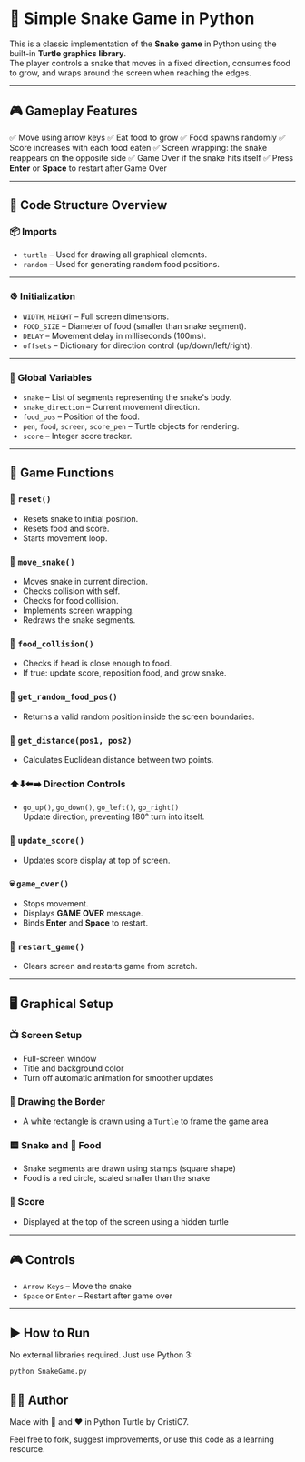 # 🐍 Simple Snake Game in Python

This is a classic implementation of the **Snake game** in Python using the built-in **Turtle graphics library**.  
The player controls a snake that moves in a fixed direction, consumes food to grow, and wraps around the screen when reaching the edges.

---

## 🎮 Gameplay Features

✅ Move using arrow keys
✅ Eat food to grow
✅ Food spawns randomly
✅ Score increases with each food eaten
✅ Screen wrapping: the snake reappears on the opposite side
✅ Game Over if the snake hits itself
✅ Press **Enter** or **Space** to restart after Game Over

---

## 🧠 Code Structure Overview

### 📦 Imports
- `turtle` – Used for drawing all graphical elements.
- `random` – Used for generating random food positions.

---

### ⚙️ Initialization

- `WIDTH`, `HEIGHT` – Full screen dimensions.
- `FOOD_SIZE` – Diameter of food (smaller than snake segment).
- `DELAY` – Movement delay in milliseconds (100ms).
- `offsets` – Dictionary for direction control (up/down/left/right).

---

### 📌 Global Variables

- `snake` – List of segments representing the snake's body.
- `snake_direction` – Current movement direction.
- `food_pos` – Position of the food.
- `pen`, `food`, `screen`, `score_pen` – Turtle objects for rendering.
- `score` – Integer score tracker.

---

## 🔄 Game Functions

### 🔁 `reset()`
- Resets snake to initial position.
- Resets food and score.
- Starts movement loop.

### 🐍 `move_snake()`
- Moves snake in current direction.
- Checks collision with self.
- Checks for food collision.
- Implements screen wrapping.
- Redraws the snake segments.

### 🍎 `food_collision()`
- Checks if head is close enough to food.
- If true: update score, reposition food, and grow snake.

### 🎯 `get_random_food_pos()`
- Returns a valid random position inside the screen boundaries.

### 📏 `get_distance(pos1, pos2)`
- Calculates Euclidean distance between two points.

### ⬆️⬇️⬅️➡️ Direction Controls
- `go_up()`, `go_down()`, `go_left()`, `go_right()`  
  Update direction, preventing 180° turn into itself.

### 🧮 `update_score()`
- Updates score display at top of screen.

### 💀 `game_over()`
- Stops movement.
- Displays **GAME OVER** message.
- Binds **Enter** and **Space** to restart.

### 🔄 `restart_game()`
- Clears screen and restarts game from scratch.

---

## 🖥️ Graphical Setup

### 📺 Screen Setup
- Full-screen window
- Title and background color
- Turn off automatic animation for smoother updates

### 🎨 Drawing the Border
- A white rectangle is drawn using a `Turtle` to frame the game area

### 🟨 Snake and 🍎 Food
- Snake segments are drawn using stamps (square shape)
- Food is a red circle, scaled smaller than the snake

### 🎯 Score
- Displayed at the top of the screen using a hidden turtle

---

## 🎮 Controls

- `Arrow Keys` – Move the snake
- `Space` or `Enter` – Restart after game over

---

## ▶️ How to Run

No external libraries required. Just use Python 3:

```bash
python SnakeGame.py
```
## 👨‍💻 Author
Made with 🐍 and ❤️ in Python Turtle by CristiC7.

Feel free to fork, suggest improvements, or use this code as a learning resource.


